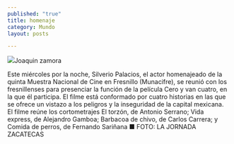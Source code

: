 ```yaml
---
published: "true"
title: homenaje
category: Mundo
layout: posts

---
```


![](http://i.imgur.com/sb2HFQ0m.jpg)Joaquin zamora

Este miércoles por la noche, Silverio Palacios, el actor homenajeado de la quinta Muestra Nacional de Cine en Fresnillo (Munacifre), se reunió con los fresnillenses para presenciar la función de la película Cero y van cuatro, en la que él participa. El filme está conformado por cuatro historias en las que se ofrece un vistazo a los peligros y la inseguridad de la capital mexicana. El filme reúne los cortometrajes El torzón, de Antonio Serrano; Vida express, de Alejandro Gamboa; Barbacoa de chivo, de Carlos Carrera;  y Comida de perros, de Fernando Sariñana 
■ FOTO: LA JORNADA ZACATECAS
